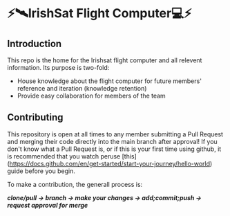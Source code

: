 # ⚡️🛰️IrishSat Flight Computer💻⚡️


## Introduction
This repo is the home for the Irishsat flight computer and all relevent information. Its purpose is two-fold:

 - House knowledge about the flight computer for future members' reference and iteration (knowledge retention)
 - Provide easy collaboration for members of the team

## Contributing
This repository is open at all times to any member submitting a Pull Request and merging their code directly into the main branch after approval! If you don't know what a Pull Request is, or if this is your first time using github, it is recommended that you watch peruse [this] (https://docs.github.com/en/get-started/start-your-journey/hello-world) guide before you begin.

To make a contribution, the generall process is:

<b><i>clone/pull → branch → make your changes → add;commit;push → request approval for merge</i></b>
